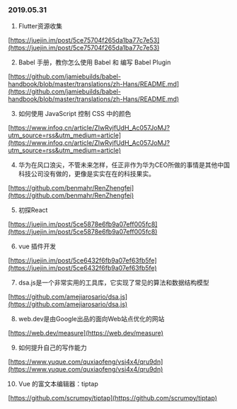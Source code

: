 ### 2019.05.31

1. Flutter资源收集

[https://juejin.im/post/5ce75704f265da1ba77c7e53](https://juejin.im/post/5ce75704f265da1ba77c7e53)

2. Babel 手册，教你怎么使用 Babel 和 编写 Babel Plugin

[https://github.com/jamiebuilds/babel-handbook/blob/master/translations/zh-Hans/README.md](https://github.com/jamiebuilds/babel-handbook/blob/master/translations/zh-Hans/README.md)

3. 如何使用 JavaScript 控制 CSS 中的颜色

[https://www.infoq.cn/article/ZIwRvjfUdH_Ac057JoMJ?utm_source=rss&utm_medium=article](https://www.infoq.cn/article/ZIwRvjfUdH_Ac057JoMJ?utm_source=rss&utm_medium=article)

4. 华为在风口浪尖，不管未来怎样，任正非作为华为CEO所做的事情是其他中国科技公司没有做的，更像是实实在在的科技果实。

[https://github.com/benmahr/RenZhengfei](https://github.com/benmahr/RenZhengfei)

5. 初探React

[https://juejin.im/post/5ce5878e6fb9a07eff005fc8](https://juejin.im/post/5ce5878e6fb9a07eff005fc8)

6. vue 插件开发

[https://juejin.im/post/5ce6432f6fb9a07ef63fb5fe](https://juejin.im/post/5ce6432f6fb9a07ef63fb5fe)

7. dsa.js是一个非常实用的工具库，它实现了常见的算法和数据结构模型

[https://github.com/amejiarosario/dsa.js](https://github.com/amejiarosario/dsa.js)

8. web.dev是由Google出品的面向Web站点优化的网站

[https://web.dev/measure](https://web.dev/measure)

9. 如何提升自己的写作能力

[https://www.yuque.com/quxiaofeng/vsi4x4/qru9dn](https://www.yuque.com/quxiaofeng/vsi4x4/qru9dn)

10. Vue 的富文本编辑器：tiptap

[https://github.com/scrumpy/tiptap](https://github.com/scrumpy/tiptap)